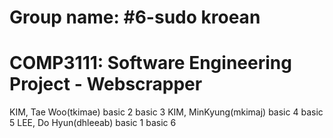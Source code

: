 # Group name: #6-sudo kroean


# COMP3111: Software Engineering Project - Webscrapper
KIM, Tae Woo(tkimae)  basic 2 basic 3
KIM, MinKyung(mkimaj) basic 4 basic 5
LEE, Do Hyun(dhleeab) basic 1 basic 6
